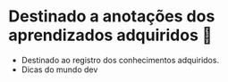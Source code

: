 # Destinado a anotações dos aprendizados adquiridos 🥇
- Destinado ao registro dos conhecimentos adquiridos.
- Dicas do mundo dev

